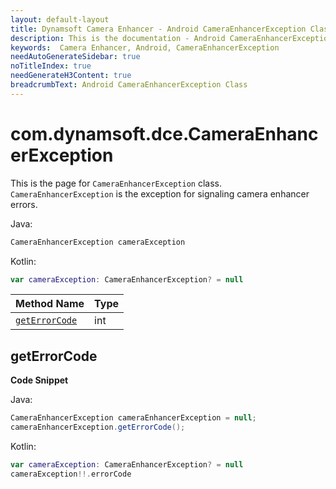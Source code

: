 ```yaml
---
layout: default-layout
title: Dynamsoft Camera Enhancer - Android CameraEnhancerException Class
description: This is the documentation - Android CameraEnhancerException Class page of Dynamsoft Camera Enhancer.
keywords:  Camera Enhancer, Android, CameraEnhancerException
needAutoGenerateSidebar: true
noTitleIndex: true
needGenerateH3Content: true
breadcrumbText: Android CameraEnhancerException Class
---
```


# com.dynamsoft.dce.CameraEnhancerException

This is the page for `CameraEnhancerException` class. `CameraEnhancerException` is the exception for signaling camera enhancer errors.

Java:

```java
CameraEnhancerException cameraException
```

Kotlin:

```kotlin
var cameraException: CameraEnhancerException? = null
```

| Method Name | Type |
|------|------|
| [`getErrorCode`](#geterrorcode) | int |

## getErrorCode

**Code Snippet**

Java:

```java
CameraEnhancerException cameraEnhancerException = null;
cameraEnhancerException.getErrorCode();
```

Kotlin:

```kotlin
var cameraException: CameraEnhancerException? = null
cameraException!!.errorCode
```
